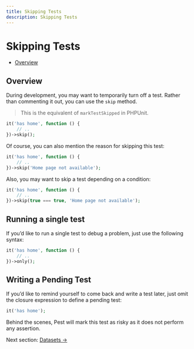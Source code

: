 ```yaml
---
title: Skipping Tests
description: Skipping Tests
---
```


# Skipping Tests

- [Overview](#overview)

<a name="overview"></a>
## Overview

During development, you may want to temporarily turn off a test. Rather than commenting it out,
you can use the `skip` method.

> This is the equivalent of `markTestSkipped` in PHPUnit.
```php
it('has home', function () {
    // ..
})->skip();
```

Of course, you can also mention the reason for skipping this test:
```php
it('has home', function () {
    // ..
})->skip('Home page not available');
```

Also, you may want to skip a test depending on a condition:
```php
it('has home', function () {
    // ..
})->skip(true === true, 'Home page not available');
```

## Running a single test

If you’d like to run a single test to debug a problem, just use the following syntax:

```php
it('has home', function () {
    // ..
})->only();
```

## Writing a Pending Test

If you’d like to remind yourself to come back and write a test later, just
omit the closure expression to define a pending test:

```php
it('has home');
```

Behind the scenes, Pest will mark this test as risky as it does not perform any assertion.

Next section: [Datasets →](/docs/datasets)
